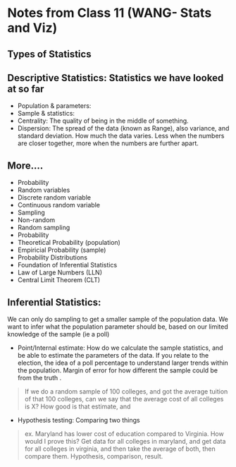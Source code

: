 # Notes from Class 11 (WANG- Stats and Viz)
 
## Types of Statistics

## Descriptive Statistics: Statistics we have looked at so far
- Population & parameters: 
- Sample & statistics: 
- Centrality: The quality of being in the middle of something. 
- Dispersion: The spread of the data (known as Range), also variance, and standard deviation. How much the data varies. Less when the numbers are closer together, more when the numbers are further apart. 

## More....
- Probability
- Random variables
- Discrete random variable
- Continuous random variable
- Sampling
- Non-random
- Random sampling
- Probability
- Theoretical Probability (population)
- Empiricial Probability (sample)
- Probability Distributions
- Foundation of Inferential Statistics
- Law of Large Numbers (LLN)
- Central Limit Theorem (CLT)

## Inferential Statistics: 
We can only do sampling to get a smaller sample of the population data. We want to infer what the population parameter should be, based on our limited knowledge of the sample (ie a poll)
- Point/Internal estimate: How do we calculate the sample statistics, and be able to estimate the parameters of the data. If you relate to the election, the idea of a poll percentage to understand larger trends within the population. Margin of error for how different the sample could be from the truth .
> If we do a random sample of 100 colleges, and got the average tuition of that 100 colleges, can we say that the average cost of all colleges is X? How good is that estimate, and 
- Hypothesis testing: Comparing two things
> ex. Maryland has lower cost of education compared to Virginia. How would I prove this? Get data for all colleges in maryland, and get data for all colleges in virginia, and then take the average of both, then compare them. Hypothesis, comparison, result. 
